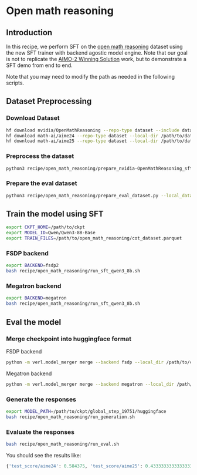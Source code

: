 # Open math reasoning
## Introduction
In this recipe, we perform SFT on the [open math reasoning](https://huggingface.co/datasets/nvidia/OpenMathReasoning) dataset using the new SFT trainer with backend agostic model engine. Note that our goal is not to replicate the [AIMO-2 Winning Solution](https://arxiv.org/abs/2504.16891) work, but to demonstrate a SFT demo from end to end.

Note that you may need to modify the path as needed in the following scripts.
## Dataset Preprocessing
### Download Dataset
```bash
hf download nvidia/OpenMathReasoning --repo-type dataset --include data/cot* --local-dir /path/to/dataset/nvidia/OpenMathReasoning
hf download math-ai/aime24 --repo-type dataset --local-dir /path/to/dataset/math-ai/aime24
hf download math-ai/aime25 --repo-type dataset --local-dir /path/to/dataset/math-ai/aime25
```

### Preprocess the dataset
```bash
python3 recipe/open_math_reasoning/prepare_nvidia-OpenMathReasoning_sft.py --local_dataset_path /path/to/nvidia/OpenMathReasoning --local_save_dir /path/to/open_math_reasoning
```

### Prepare the eval dataset
```bash
python3 recipe/open_math_reasoning/prepare_eval_dataset.py --local_dataset_path /path/to/dataset --local_save_dir /path/to/eval_dataset
```

## Train the model using SFT
```bash
export CKPT_HOME=/path/to/ckpt
export MODEL_ID=Qwen/Qwen3-8B-Base
export TRAIN_FILES=/path/to/open_math_reasoning/cot_dataset.parquet
```

### FSDP backend
```bash
export BACKEND=fsdp2
bash recipe/open_math_reasoning/run_sft_qwen3_8b.sh
```

### Megatron backend
```bash
export BACKEND=megatron
bash recipe/open_math_reasoning/run_sft_qwen3_8b.sh
```

## Eval the model
### Merge checkpoint into huggingface format
FSDP backend
```bash
python -m verl.model_merger merge --backend fsdp --local_dir /path/to/ckpt/global_step_19751 --target_dir /path/to/ckpt/global_step_19751/huggingface
```
Megatron backend
```bash
python -m verl.model_merger merge --backend megatron --local_dir /path/to/ckpt/global_step_19751 --target_dir /path/to/ckpt/global_step_19751/huggingface --use_cpu_initialization
```

### Generate the responses
```bash
export MODEL_PATH=/path/to/ckpt/global_step_19751/huggingface
bash recipe/open_math_reasoning/run_generation.sh
```

### Evaluate the responses
```bash
bash recipe/open_math_reasoning/run_eval.sh
```

You should see the results like:
```python
{'test_score/aime24': 0.584375, 'test_score/aime25': 0.43333333333333335}
```
